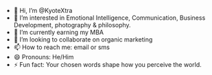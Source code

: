 - 👋 Hi, I’m @KyoteXtra
- 👀 I’m interested in Emotional Intelligence, Communication, Business Development, photography & philosophy. 
- 🌱 I’m currently earning my MBA
- 💞️ I’m looking to collaborate on organic marketing
- 📫 How to reach me: email or sms 
- 😄 Pronouns: He/Him 
- ⚡ Fun fact: Your chosen words shape how you perceive the world. 

<!---
KyoteXtra/KyoteXtra is a ✨ special ✨ repository because its `README.md` (this file) appears on your GitHub profile.
You can click the Preview link to take a look at your changes.
--->
